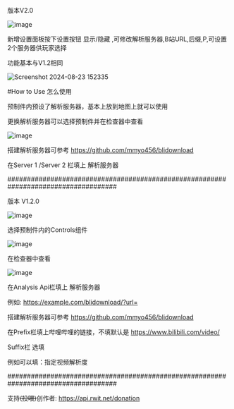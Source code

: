 
版本V2.0

![image](https://github.com/user-attachments/assets/40ecfb62-2977-45c2-888a-f08aed3caf9e)

新增设置面板按下设置按钮 显示/隐藏 ,可修改解析服务器,B站URL,后缀,P,可设置2个服务器供玩家选择

功能基本与V1.2相同

![Screenshot 2024-08-23 152335](https://github.com/user-attachments/assets/7a67eadc-131b-4b59-b984-3aed45a631e6)

 #How to Use 怎么使用
 
预制件内预设了解析服务器，基本上放到地图上就可以使用

更换解析服务器可以选择预制件并在检查器中查看

![image](https://github.com/user-attachments/assets/ceaf8e7c-c95e-4062-a037-ba4387f2814b)

搭建解析服务器可参考 https://github.com/mmyo456/blidownload

在Server 1 /Server 2 栏填上 解析服务器

####################################################################################

版本 V1.2.0

![image](https://github.com/RWONG722/Analysis_Bili_Tools/assets/99193291/42791e4a-ff61-4482-aead-32c7a6508126)


选择预制件内的Controls组件

![image](https://github.com/RWONG722/Analysis_Bili_Tools/assets/99193291/8ae2205c-8f79-480a-81bb-c3c5a5d13844)

在检查器中查看

![image](https://github.com/RWONG722/Analysis_Bili_Tools/assets/99193291/0e828ec6-e21a-443f-9671-c1f958407637)

在Analysis Api栏填上 解析服务器

例如: https://example.com/blidownload/?url=

搭建解析服务器可参考 https://github.com/mmyo456/blidownload

在Prefix栏填上哔哩哔哩的链接，不填默认是 https://www.bilibili.com/video/

Suffix栏 选填 

例如可以填：指定视频解析度

####################################################################################

支持~~(投喂)~~创作者:
https://api.rwit.net/donation
